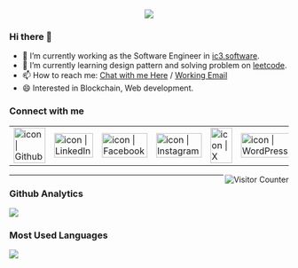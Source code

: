 <h1 align="center">
  <a href="https://github.com/TingSyuanWang/">
    <img src="https://readme-typing-svg.demolab.com?font=Young+Serif&size=24&duration=3000&pause=500&center=true&width=435&lines=Hello%2C+Visitor!+%F0%9F%91%8B;I'm+Vincent+T.H.+Wang;Welcome+to+my+GitHub+%F0%9F%A5%82">
  </a>
</h1>

### Hi there 👋
- 🔭 I’m currently working as the Software Engineer in [ic3.software](https://ic3.software/).
- 🌱 I’m currently learning design pattern and solving problem on [leetcode](https://leetcode.com/TingSyuanWang/).
- 📫 How to reach me: <a href="mailto:vincent@fishboneapps.com">Chat with me Here</a> / <a href="mailto:vincent@fishboneapps.com">Working Email</a>
- 😄 Interested in Blockchain, Web development.


### Connect with me

<table>
  <tbody>
    <tr>
      <td><a href="https://github.com/TingSyuanWang/"><img align="left" src="https://user-images.githubusercontent.com/8935531/161361217-c7dd130c-0eae-46b0-9652-42787925d8a0.gif" alt="icon | Github" width="100%" /></a></td>
      <td><a href="https://www.linkedin.com/in/vthwang/"><img align="left" src="https://user-images.githubusercontent.com/8935531/161361105-247123fe-99da-4822-bd22-c659def68552.gif" alt="icon | LinkedIn" width="100%" /></a></td>
      <td><a href="https://www.facebook.com/vthwang/"><img align="left" src="https://user-images.githubusercontent.com/8935531/161361100-1fe2b952-4a79-48ec-8646-58f1f4f9738c.gif" alt="icon | Facebook" width="100%"/></a></td>
      <td><a href="https://www.instagram.com/vthwang/"><img align="left" src="https://user-images.githubusercontent.com/8935531/161361084-a010cae7-5b98-4d09-a189-03862dc6e86e.gif" alt="icon | Instagram" width="100%"/></a></td>
      <td><a href="https://twitter.com/vth_wang"><img align="left" src="https://user-images.githubusercontent.com/8935531/161361040-8733e89d-61cd-40c5-b5f1-b02c75896e99.gif" alt="icon | X" width="100%"/></a></td>
      <td><a href="https://vw.line-world.com/"><img align="left" src="https://user-images.githubusercontent.com/8935531/169591321-246d43fc-c4d4-4d79-b10a-bc9c34f4c985.gif" alt="icon | WordPress" width="100%"/></a></td>
    </tr>
  </tbody>
</table>

<img align="right" alt="Visitor Counter" src="https://komarev.com/ghpvc/?username=TingSyuanWang&style=flat-square&&label=Profile+Views&color=50A1FF">

---

### Github Analytics
<a href="https://github.com/TingSyuanWang">
  <img src="https://github-readme-stats.vercel.app/api?username=TingSyuanWang&count_private=true&show_icons=true&include_all_commits=true" />
</a>

### Most Used Languages
<a href="https://github.com/TingSyuanWang">
  <img src="https://github-readme-stats.vercel.app/api/top-langs/?username=TingSyuanWang&layout=compact&hide=HTML,CSS,Stylus,CoffeeScript,EJS&langs_count=10" />
</a>
